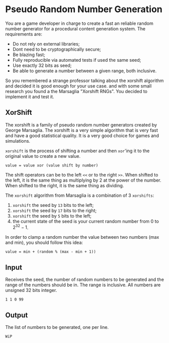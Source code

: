 # Pseudo Random Number Generation

You are a game developer in charge to create a fast an reliable random number generator for a procedural content generation system. The requirements are:

- Do not rely on external libraries;
- Dont need to be cryptographically secure;
- Be blazing fast;
- Fully reproducible via automated tests if used the same seed;
- Use exactly 32 bits as seed;
- Be able to generate a number between a given range, both inclusive.

So you remembered a strange professor talking about the xorshift algorithm and decided it is good enough for your use case. and with some small research you found a the Marsaglia "Xorshift RNGs". You decided to implement it and test it.

## XorShift

The xorshift is a family of pseudo random number generators created by George Marsaglia. The xorshift is a very simple algorithm that is very fast and have a good statistical quality. It is a very good choice for games and simulations.

`xorshift` is the process of shifting a number and then `xor`'ing it to the original value to create a new value. 

```value = value xor (value shift by number)```

The shift operators can be to the left `<<` or to the right `>>`. When shifted to the left, it is the same thing as multiplying by 2 at the power of the number. When shifted to the right, it is the same thing as dividing.

The `xorshift` algorithm from Marsaglia is a combination of 3 `xorshifts`: 

1. `xorshift` the seed by `13` bits to the left;
2. `xorshift` the seed by `17` bits to the right;
3. `xorshift` the seed by `5` bits to the left;
4. the current state of the seed is your current random number from $0$ to $2^{32}-1$.

In order to clamp a random number the value between two numbers (max and min), you should follow this idea:

```value = min + (random % (max - min + 1))```

## Input

Receives the seed, the number of random numbers to be generated and the range of the numbers should be in. The range is inclusive. All numbers are unsigned 32 bits integer.

```
1 1 0 99
```

## Output

The list of numbers to be generated, one per line.

```
WiP
```
